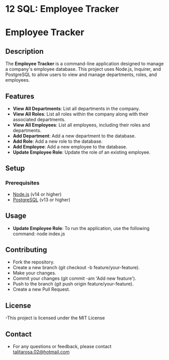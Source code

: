 # 12 SQL: Employee Tracker

# Employee Tracker

## Description

The **Employee Tracker** is a command-line application designed to manage a company's employee database. This project uses Node.js, Inquirer, and PostgreSQL to allow users to view and manage departments, roles, and employees. 

## Features

- **View All Departments**: List all departments in the company.
- **View All Roles**: List all roles within the company along with their associated departments.
- **View All Employees**: List all employees, including their roles and departments.
- **Add Department**: Add a new department to the database.
- **Add Role**: Add a new role to the database.
- **Add Employee**: Add a new employee to the database.
- **Update Employee Role**: Update the role of an existing employee.

## Setup

### Prerequisites

- [Node.js](https://nodejs.org/) (v14 or higher)
- [PostgreSQL](https://www.postgresql.org/) (v13 or higher)


## Usage

- **Update Employee Role**: To run the application, use the following command: node index.js

## Contributing

- Fork the repository.
- Create a new branch (git checkout -b feature/your-feature).
- Make your changes.
- Commit your changes (git commit -am 'Add new feature').
- Push to the branch (git push origin feature/your-feature).
- Create a new Pull Request.

## License

-This project is licensed under the MIT License 

## Contact
- For any questions or feedback, please contact talitarosa.02@hotmail.com